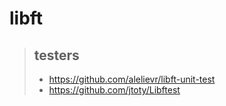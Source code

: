 # libft

> ## testers
> - https://github.com/alelievr/libft-unit-test
> - https://github.com/jtoty/Libftest
